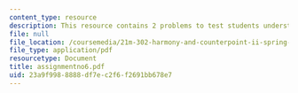 ```yaml
---
content_type: resource
description: This resource contains 2 problems to test students understanding.
file: null
file_location: /coursemedia/21m-302-harmony-and-counterpoint-ii-spring-2005/23a9f9988888df7ec2f6f2691bb678e7_assignmentno6.pdf
file_type: application/pdf
resourcetype: Document
title: assignmentno6.pdf
uid: 23a9f998-8888-df7e-c2f6-f2691bb678e7
---
```

